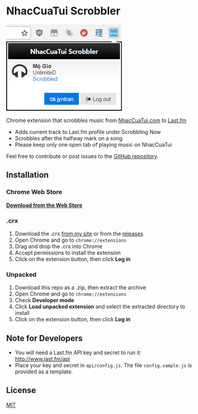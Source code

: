 # NhacCuaTui Scrobbler

![NhacCuaTui Scrobbler screenshot](screenshot.png)

Chrome extension that scrobbles music from [NhacCuaTui.com](http://www.nhaccuatui.com) to [Last.fm](http://www.last.fm)
- Adds current track to Last.fm profile under Scrobbling Now 
- Scrobbles after the halfway mark on a song
- Please keep only one open tab of playing music on NhacCuaTui

Feel free to contribute or post issues to the [GitHub repository](https://github.com/jyntran/nhaccuatui-scrobbler).

## Installation

### Chrome Web Store

**[Download from the Web Store](https://chrome.google.com/webstore/detail/nhaccuatui-scrobbler/obonbmgpnanbghpehmjooibelkiajofd)**

### .crx

1. Download the .crx [from my site](http://jyntran.ca/chrome/nhaccuatui-scrobbler.crx) or from the [releases](https://github.com/jyntran/nhaccuatui-scrobbler/releases)
2. Open Chrome and go to `chrome://extensions`
3. Drag and drop the .crx into Chrome
4. Accept permissions to install the extension
5. Click on the extension button, then click **Log in**

### Unpacked

1. Download this repo as a .zip, then extract the archive
2. Open Chrome and go to `chrome://extensions`
3. Check **Developer mode**
4. Click **Load unpacked extension** and select the extracted directory to install
5. Click on the extension button, then click **Log in**

## Note for Developers

- You will need a Last.fm API key and secret to run it: http://www.last.fm/api
- Place your key and secret in `api/config.js`. The file `config.sample.js` is provided as a template.

## License

[MIT](license.txt)

